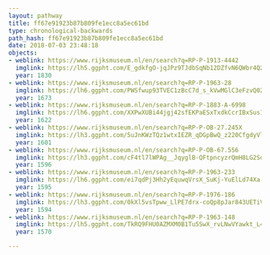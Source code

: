 ```yaml
---
layout: pathway
title: ff67e91923b87b809fe1ecc8a5ec61bd
type: chronological-backwards
path_hash: ff67e91923b87b809fe1ecc8a5ec61bd
date: 2018-07-03 23:48:18
objects:
- weblink: https://www.rijksmuseum.nl/en/search?q=RP-P-1913-4442
  imglink: https://lh5.ggpht.com/E_gdkfgO-jqJPz9TJdbSqNb12DZfvN6QWbr4Q2qBzrLrwCES_Y_auLa4t8hdo5UzA1ioUqGNcrZMNHyK1BulEaxajQ=s200
  year: 1830
- weblink: https://www.rijksmuseum.nl/en/search?q=RP-P-1963-28
  imglink: https://lh6.ggpht.com/PWSfwup93TVEC1zBcC7d_s_kVwMGlC3eFzvQ02kieKOZLQG_lMM30nhq9unGdXgODXsavKDYa69CgrQwE1sm9_UjOfLT=s200
  year: 1673
- weblink: https://www.rijksmuseum.nl/en/search?q=RP-P-1883-A-6998
  imglink: https://lh6.ggpht.com/XXPwXUBi44jgj42sfEKPaESxTxdkCcrIBxSus19R1tCx_QEFwwZczhryXx78T6hNwIUORWxe0iVxMslUpw_pQ683YAMV=s200
  year: 1622
- weblink: https://www.rijksmuseum.nl/en/search?q=RP-P-OB-27.245X
  imglink: https://lh3.ggpht.com/5uJnKWzTQz1wtxIEZR_qDGpBwQ_z220CfgdyVlgeRPHJbU75I2NQvTEQC_P-IMZvtmN8lQ2SiOzK2W9DykAasfebuk8v=s200
  year: 1601
- weblink: https://www.rijksmuseum.nl/en/search?q=RP-P-OB-67.556
  imglink: https://lh3.ggpht.com/cF4tl7lWPAg__JqyglB-QFtpncyzrQmH8LG2SdlwY_sIN18SC-xZxaSjov1n_3xXf2Cs7JAjY0i0itpP5MSYkEnVs7sI=s200
  year: 1596
- weblink: https://www.rijksmuseum.nl/en/search?q=RP-P-1963-233
  imglink: https://lh6.ggpht.com/ei7qdPj3Hh2yEquwqVrsX_SuKj-YuElLd74Xa-7yxogtKMO8SJRGhBKu_HTfm0kN5JiXHd3r6vsQwkgaJFYp_EEbjJE=s200
  year: 1595
- weblink: https://www.rijksmuseum.nl/en/search?q=RP-P-1976-186
  imglink: https://lh3.ggpht.com/0kXl5vsTpww_LlPE7drx-coQp8pJar843UETiV0ah7aCXaBXc6byk4X2EwgYWr0ZtBaGNF-cNCGq_5hB64JywNJ0d4KG=s200
  year: 1594
- weblink: https://www.rijksmuseum.nl/en/search?q=RP-P-1963-148
  imglink: https://lh5.ggpht.com/TkRQ9FHU0AZMXM0B1Tu5SwX_rvLNwVYawkt_L4u_0bQXlXitFOyTFnSl8o9gUhGkilQjDzCvxgd0WgxOgxWKcXMfLEg=s200
  year: 1570

---
```

